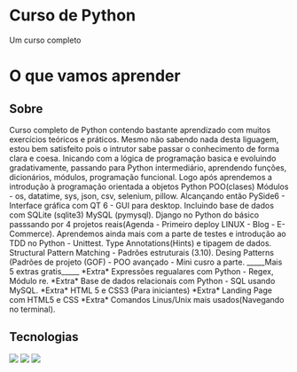# Curso de Python
Um curso completo
<h1>O que vamos aprender</h1>

<h2> Sobre</h2>
<p>Curso completo de Python contendo bastante aprendizado com muitos exercícios teóricos e práticos. 
Mesmo não sabendo nada desta liguagem, estou bem satisfeito pois o intrutor sabe passar o conhecimento de forma clara e coesa.
Inicando com a lógica de programação basica e evoluindo gradativamente, passando para Python intermediário, aprendendo funções,
dicionários, módulos, programação funcional. Logo após aprendemos a introdução à programação orientada a objetos Python POO(clases)
Módulos - os, datatime, sys, json, csv, selenium, pillow. Alcançando então PySide6 - Interface gráfica com QT 6 - GUI para desktop.
Incluindo base de dados com SQLite (sqlite3) MySQL (pymysql).
Django no Python do básico passsando por 4 projetos reais(Agenda - Primeiro deploy LINUX - Blog - E-Commerce).
Aprendemos ainda mais com a parte de testes e introdução ao TDD no Python - Unittest.
Type Annotations(Hints) e tipagem de dados.
Structural Pattern Matching - Padrões estruturais (3.10).
Desing Patterns (Padrões de projeto (GOF) - POO avançado - Mini cusro a parte.
_____Mais 5 extras gratis_____
*Extra* Expressões regualares com Python - Regex, Módulo re.
*Extra* Base de dados relacionais com Python - SQL usando MySQL.
*Extra* HTML 5 e CSS3 (Para iniciantes)
*Extra* Landing Page com HTML5 e CSS
*Extra* Comandos Linus/Unix mais usados(Navegando no terminal).
</p>

## Tecnologias
<div>
  <img src="https://img.shields.io/badge/HTML-239120?style=for-the-badge&logo=html5&logoColor=white">
  <img src="https://img.shields.io/badge/CSS-239120?&style=for-the-badge&logo=css3&logoColor=white">
  <img src="https://img.shields.io/badge/JavaScript-F7DF1E?style=for-the-badge&logo=javascript&logoColor=black">
</div>

